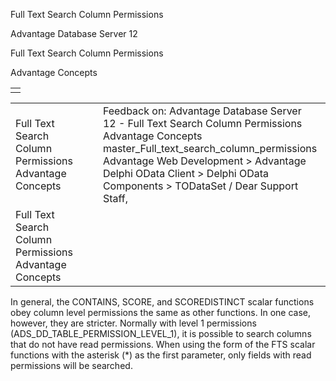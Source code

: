 Full Text Search Column Permissions




Advantage Database Server 12  

Full Text Search Column Permissions

Advantage Concepts

|  |
| --- |
|  |

|  |  |  |  |  |
| --- | --- | --- | --- | --- |
| Full Text Search Column Permissions  Advantage Concepts |  |  | Feedback on: Advantage Database Server 12 - Full Text Search Column Permissions Advantage Concepts master\_Full\_text\_search\_column\_permissions Advantage Web Development > Advantage Delphi OData Client > Delphi OData Components > TODataSet / Dear Support Staff, |  |
| Full Text Search Column Permissions  Advantage Concepts |  |  |  |  |

In general, the CONTAINS, SCORE, and SCOREDISTINCT scalar functions obey column level permissions the same as other functions. In one case, however, they are stricter. Normally with level 1 permissions (ADS\_DD\_TABLE\_PERMISSION\_LEVEL\_1), it is possible to search columns that do not have read permissions. When using the form of the FTS scalar functions with the asterisk (\*) as the first parameter, only fields with read permissions will be searched.